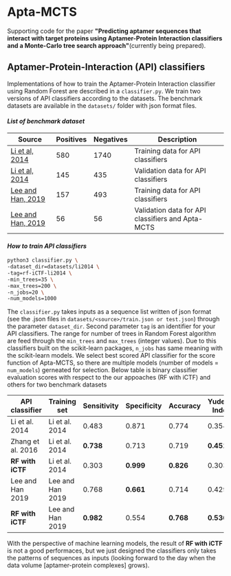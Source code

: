 # Apta-MCTS 
Supporting code for the paper **"Predicting aptamer sequences that interact with target proteins using Aptamer-Protein Interaction classifiers and a Monte-Carlo tree search approach"**(currently being prepared).

## Aptamer-Protein-Interaction (API) classifiers
Implementations of how to train the Aptamer-Protein Interaction classifier using Random Forest are described in a `classifier.py`. We train two versions of API classifiers according to the datasets. The benchmark datasets are available in the `datasets/` folder with json format files.
#### *List of benchmark dataset*
| Source | Positives | Negatives | Description |
|--|--|--|--|
| [Li et al, 2014](https://journals.plos.org/plosone/article?id=10.1371/journal.pone.0086729) | 580 | 1740 | Training data for API classifiers |
| [Li et al, 2014](https://journals.plos.org/plosone/article?id=10.1371/journal.pone.0086729) | 145 | 435 | Validation data for API classifiers |
| [Lee and Han, 2019](https://ieeexplore.ieee.org/document/8890705) | 157 | 493 | Training data for API classifiers |
| [Lee and Han, 2019](https://ieeexplore.ieee.org/document/8890705) | 56 | 56 | Validation data for API classifiers and Apta-MCTS |

#### *How to train API classifiers*
```Bash
python3 classifier.py \
-dataset_dir=datasets/li2014 \
-tag=rf-iCTF-li2014 \
-min_trees=35 \
-max_trees=200 \
-n_jobs=20 \
-num_models=1000
```
The `classifier.py` takes inputs as a sequence list written of json format (see the .json files in `datasets/<source>/train.json or test.json`) through the parameter `dataset_dir`. Second parameter `tag` is an identifier for your API classifiers.  The range for number of trees in Random Forest algorithm are feed through the `min_trees` and `max_trees` (integer values). Due to this classifiers built on the scikit-learn packages, `n_jobs` has same meaning with the scikit-learn models. We select best scored API classifier for the score function of Apta-MCTS, so there are multiple models (number of models = `num_models`) gerneated for selection.  Below table is binary classifier evaluation scores with respect to the our appoaches (RF with iCTF) and others for two benchmark datasets 

| API classifier    | Training set     | Sensitivity | Specificity | Accuracy | Yuden's Index | MCC   |
|-------------------|------------------|-------------|-------------|----------|---------------|-------|
| Li et al. 2014    | Li et al. 2014   | 0.483       | 0.871       | 0.774    | 0.354         | 0.372 |
| Zhang et al. 2016 | Li et al. 2014   | **0.738**       | 0.713       | 0.719    | **0.451**         | 0.398 |
| **RF with iCTF**      | Li et al. 2014   | 0.303       | **0.999**       | **0.826**    | 0.303         | **0.496** |
| Lee and Han 2019  | Lee and Han 2019 | 0.768       | **0.661**       | 0.714    | 0.429         | 0.431 |
| **RF with iCTF**      | Lee and Han 2019 | **0.982**       | 0.554       | **0.768**    | **0.536**         | **0.593** |

With the perspective of machine learning models, the result of **RF with iCTF** is not a good performaces, but we just designed the classifiers only takes the patterns of sequences as inputs (looking forward to the day when the data volume [aptamer-protein complexes] grows). 
